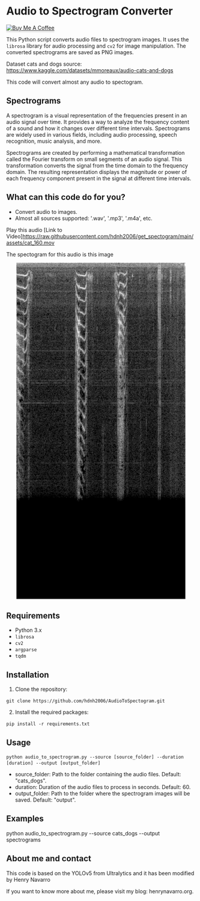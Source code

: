 
# Audio to Spectrogram Converter

<a href="https://www.buymeacoffee.com/hdnh2006" target="_blank"><img src="https://www.buymeacoffee.com/assets/img/custom_images/orange_img.png" alt="Buy Me A Coffee" style="height: 41px !important;width: 174px !important;box-shadow: 0px 3px 2px 0px rgba(190, 190, 190, 0.5) !important;-webkit-box-shadow: 0px 3px 2px 0px rgba(190, 190, 190, 0.5) !important;" ></a>


This Python script converts audio files to spectrogram images. It uses the `librosa` library for audio processing and `cv2` for image manipulation. The converted spectrograms are saved as PNG images.

Dataset cats and dogs source: https://www.kaggle.com/datasets/mmoreaux/audio-cats-and-dogs

This code will convert almost any audio to spectogram.

## Spectrograms
A spectrogram is a visual representation of the frequencies present in an audio signal over time. It provides a way to analyze the frequency content of a sound and how it changes over different time intervals. Spectrograms are widely used in various fields, including audio processing, speech recognition, music analysis, and more.

Spectrograms are created by performing a mathematical transformation called the Fourier transform on small segments of an audio signal. This transformation converts the signal from the time domain to the frequency domain. The resulting representation displays the magnitude or power of each frequency component present in the signal at different time intervals.

## What can this code do for you?
- Convert audio to images.
- Almost all sources supported: '.wav', '.mp3', '.m4a', etc.

Play this audio
[Link to Video]https://raw.githubusercontent.com/hdnh2006/get_spectogram/main/assets/cat_160.mov



The spectogram for this audio is this image
<div align="center">
  <img width="450" src="assets/cat_160.png">
</div>



## Requirements

- Python 3.x
- `librosa`
- `cv2`
- `argparse`
- `tqdm`

## Installation

1. Clone the repository:

```
git clone https://github.com/hdnh2006/AudioToSpectogram.git
```
  
2. Install the required packages:

```
pip install -r requirements.txt
```


## Usage

```
python audio_to_spectrogram.py --source [source_folder] --duration [duration] --output [output_folder]
```
- source_folder: Path to the folder containing the audio files. Default: "cats_dogs".
- duration: Duration of the audio files to process in seconds. Default: 60.
- output_folder: Path to the folder where the spectrogram images will be saved. Default: "output".

## Examples
python audio_to_spectrogram.py --source cats_dogs --output spectrograms

## About me and contact

This code is based on the YOLOv5 from Ultralytics and it has been modified by Henry Navarro
 
If you want to know more about me, please visit my blog: henrynavarro.org.
